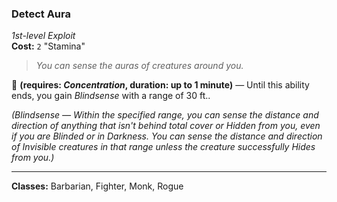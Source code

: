 ### Detect Aura
*1st-level Exploit*  
**Cost:** `2` "Stamina"  

> *You can sense the auras of creatures around you.*

🔷 **(requires: *Concentration*, duration: up to 1 minute)** — Until this ability ends, you gain *Blindsense* with a range of 30 ft..

*(Blindsense — Within the specified range, you can sense the distance and direction of anything that isn't behind total cover or Hidden from you, even if you are Blinded or in Darkness. You can sense the distance and direction of Invisible creatures in that range unless the creature successfully Hides from you.)*

---

**Classes:** Barbarian, Fighter, Monk, Rogue
